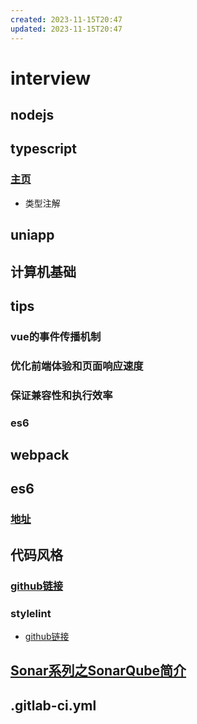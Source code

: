 ```yaml
---
created: 2023-11-15T20:47
updated: 2023-11-15T20:47
---
```

# interview

## nodejs

## typescript

### [主页](https://www.tslang.cn/docs/handbook/typescript-in-5-minutes.html)

- 类型注解

## uniapp

## 计算机基础

## tips

### vue的事件传播机制

### 优化前端体验和页面响应速度

### 保证兼容性和执行效率

### es6

## webpack

## es6

### [地址](https://es6.ruanyifeng.com/#docs/arraybuffer#TypedArray-%E8%A7%86%E5%9B%BE)

## 代码风格

### [github链接](https://github.com/standard/standard/blob/master/docs/README-zhcn.md#%E6%9C%89%E4%B8%93%E5%B1%9E%E5%BE%BD%E7%AB%A0%E5%8F%AF%E4%BB%A5%E7%94%A8%E6%9D%A5%E6%94%BE%E5%88%B0%E9%A1%B9%E7%9B%AE%E7%9A%84-readme-%E6%96%87%E4%BB%B6%E4%B8%AD%E5%90%97)

### stylelint

- [github链接](https://github.com/stylelint/stylelint-config-standard/blob/master/index.js)

## [Sonar系列之SonarQube简介](https://www.cnblogs.com/lfpriest/p/13366171.html)

## .gitlab-ci.yml

